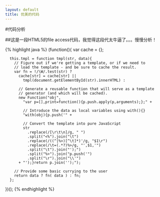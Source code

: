 ```yaml
---
layout: default
title: 优美的代码
---
```


#代码分析

##这是一段HTML5的file access代码，我觉得这段代太牛逼了。。。慢慢分析！

{% highlight java %}
(function(){
      var cache = {};

      this.tmpl = function tmpl(str, data){
        // Figure out if we're getting a template, or if we need to
        // load the template - and be sure to cache the result.
        var fn = !/\W/.test(str) ?
          cache[str] = cache[str] ||
            tmpl(document.getElementById(str).innerHTML) :

          // Generate a reusable function that will serve as a template
          // generator (and which will be cached).
          new Function("obj",
            "var p=[],print=function(){p.push.apply(p,arguments);};" +

            // Introduce the data as local variables using with(){}
            "with(obj){p.push('" +

            // Convert the template into pure JavaScript
            str
              .replace(/[\r\t\n]/g, " ")
              .split("<%").join("\t")
              .replace(/((^|%>)[^\t]*)'/g, "$1\r")
              .replace(/\t=(.*?)%>/g, "',$1,'")
              .split("\t").join("');")
              .split("%>").join("p.push('")
              .split("\r").join("\\'")
          + "');}return p.join('');");

        // Provide some basic currying to the user
        return data ? fn( data ) : fn;
      };
})();
{% endhighlight %}